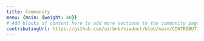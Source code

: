 ```yaml
---
title: Community
menu: {main: {weight: 40}}
# Add blocks of content here to add more sections to the community page
contributingUrl: https://github.com/airbnb/viaduct/blob/main/CONTRIBUTING.md
---
```

